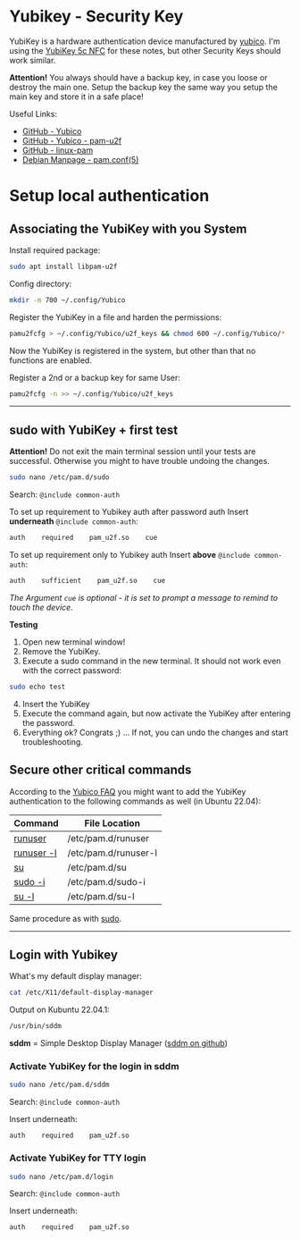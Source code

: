 # Yubikey - Security Key

YubiKey is a hardware authentication device manufactured by [yubico](https://www.yubico.com).  I'm using the [YubiKey 5c NFC](https://www.yubico.com/product/yubikey-5c-nfc) for these notes, but other Security Keys should work similar.

**Attention!** You always should have a backup key, in case you loose or destroy the main one. Setup the backup key the same way you setup the main key and store it in a safe place!

Useful Links:

- [GitHub - Yubico](https://github.com/Yubico)
- [GitHub - Yubico - pam-u2f](https://github.com/Yubico/pam-u2f)
- [GitHub - linux-pam](https://github.com/linux-pam/linux-pam)
- [Debian Manpage - pam.conf\(5\)](https://manpages.debian.org/pam.conf.5.en.html)

# Setup local authentication

## Associating the YubiKey with you System

Install required package:

```bash
sudo apt install libpam-u2f
```

Config directory:  

```bash
mkdir -m 700 ~/.config/Yubico
```

Register the YubiKey in a file and harden the permissions:

```bash
pamu2fcfg > ~/.config/Yubico/u2f_keys && chmod 600 ~/.config/Yubico/*
```

Now the YubiKey is registered in the system, but other than that no functions are enabled.

Register a 2nd or a backup key for same User:

```bash
pamu2fcfg -n >> ~/.config/Yubico/u2f_keys
```  

------

## sudo with YubiKey + first test ##

**Attention!** Do not exit the main terminal session until your tests are successful. Otherwise you might to have trouble undoing the changes.

```bash
sudo nano /etc/pam.d/sudo
```  

Search: `@include common-auth`  

To set up requirement to Yubikey auth after password auth Insert **underneath** `@include common-auth`:
```bash
auth    required    pam_u2f.so    cue
```  

To set up requirement only to Yubikey auth Insert **above** `@include common-auth`:
```bash
auth    sufficient    pam_u2f.so    cue
```  

_The Argument `cue` is optional - it is set to prompt a message to remind to touch the device._

**Testing**

1. Open new terminal window!
2. Remove the YubiKey.
3. Execute a sudo command in the new terminal. It should not work even with the correct password:  
```bash
sudo echo test
```  
 4. Insert the YubiKey
5. Execute the command again, but now activate the YubiKey after entering the password.
6. Everything ok? Congrats ;) ... If not, you can undo the changes and start troubleshooting.

## Secure other critical commands

According to the [Yubico FAQ](https://support.yubico.com) you might want to add the YubiKey authentication to the following commands as well (in Ubuntu 22.04):

| Command                                                                         | File Location        |
| ------------------------------------------------------------------------------- | -------------------- |
| [runuser](https://manpages.ubuntu.com/manpages/jammy/en/man1/runuser.1.html)    | /etc/pam.d/runuser   |
| [runuser -l](https://manpages.ubuntu.com/manpages/jammy/en/man1/runuser.1.html) | /etc/pam.d/runuser-l |
| [su](https://manpages.ubuntu.com/manpages/jammy/en/man1/su.1.html)              | /etc/pam.d/su        |
| [sudo -i](https://manpages.ubuntu.com/manpages/jammy/en/man8/sudo.8.html)       | /etc/pam.d/sudo-i    |
| [su -l](https://manpages.ubuntu.com/manpages/jammy/en/man1/su.1.html)           | /etc/pam.d/su-l      |

Same procedure as with [sudo](#sudo%20with%20YubiKey%20+%20first%20test).

------

## Login with Yubikey

What's my default display manager:

```bash
cat /etc/X11/default-display-manager
```

Output on Kubuntu 22.04.1:
```bash
/usr/bin/sddm
```  

**sddm** = Simple Desktop Display Manager ([sddm on github](https://github.com/sddm/sddm))

### Activate YubiKey for the login in sddm

```bash
sudo nano /etc/pam.d/sddm
```  

Search: `@include common-auth`  

Insert underneath:
```text
auth    required    pam_u2f.so
```  

### Activate YubiKey for TTY login

```bash
sudo nano /etc/pam.d/login
```  

Search: `@include common-auth`  

Insert underneath:
```text
auth    required    pam_u2f.so
```  
